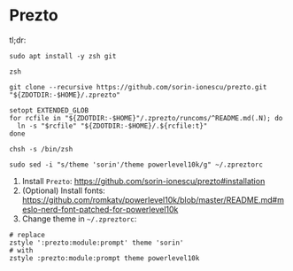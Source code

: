 # Prezto
tl;dr:
```shell script
sudo apt install -y zsh git

zsh

git clone --recursive https://github.com/sorin-ionescu/prezto.git "${ZDOTDIR:-$HOME}/.zprezto"

setopt EXTENDED_GLOB
for rcfile in "${ZDOTDIR:-$HOME}"/.zprezto/runcoms/^README.md(.N); do
  ln -s "$rcfile" "${ZDOTDIR:-$HOME}/.${rcfile:t}"
done

chsh -s /bin/zsh

sudo sed -i "s/theme 'sorin'/theme powerlevel10k/g" ~/.zpreztorc
```

1. Install `Prezto`: https://github.com/sorin-ionescu/prezto#installation
2. (Optional) Install fonts: https://github.com/romkatv/powerlevel10k/blob/master/README.md#meslo-nerd-font-patched-for-powerlevel10k
3. Change theme in `~/.zpreztorc`:
  ```shell script
  # replace
  zstyle ':prezto:module:prompt' theme 'sorin'
  # with
  zstyle :prezto:module:prompt theme powerlevel10k
  ```
